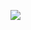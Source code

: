 
![](https://drive.usercontent.google.com/download?id=1-U8SHobgst-8Juu3oLR_OcPqBJ_iDliR&authuser=0)
